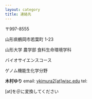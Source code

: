 ```yaml
---
layout: category
title: 連絡先
---
```


〒997-8555

山形県鶴岡市若葉町 1-23

山形大学 農学部 食料生命環境学科

バイオサイエンスコース

ゲノム機能生化学分野

**木村ゆり**
email: <a href="ykimura2@wisc.edu">ykimura2[at]wisc.edu</a>
tel: 

[at]を＠に変換してください
